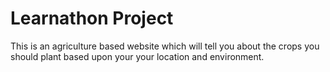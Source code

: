 # Learnathon Project
This is an agriculture based website which will tell you about the crops you should plant based upon your your location and environment.
